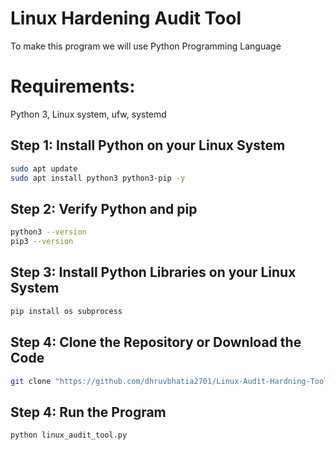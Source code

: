 # Linux Hardening Audit Tool

To make this program we will use Python Programming Language 

# Requirements:
Python 3, Linux system, ufw, systemd


## Step 1: Install Python on your Linux System
 
```bash
sudo apt update
sudo apt install python3 python3-pip -y
```

## Step 2: Verify Python and pip

```bash
python3 --version
pip3 --version
```

## Step 3: Install Python Libraries on your Linux System
```bash
pip install os subprocess
```

## Step 4: Clone the Repository or Download the Code
```bash
git clone "https://github.com/dhruvbhatia2701/Linux-Audit-Hardning-Tool.git"
```

## Step 4: Run the Program
```bash
python linux_audit_tool.py
```



